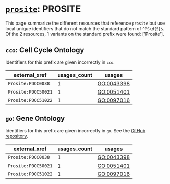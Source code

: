 # [`prosite`](https://bioregistry.io/prosite): PROSITE

This page summarize the different resources that reference `prosite`
but use local unique identifiers that do not match the standard pattern of
`^PS\d{5}$`. Of the 2 resources,
1 variants on the standard prefix were found: ['Prosite'].

## `cco`: Cell Cycle Ontology

Identifiers for this prefix are given incorrectly in `cco`.

| external_xref       |   usages_count | usages                                          |
|---------------------|----------------|-------------------------------------------------|
| `Prosite:PDOC0038`  |              1 | [GO:0043398](https://bioregistry.io/GO:0043398) |
| `Prosite:PDOC50021` |              1 | [GO:0051401](https://bioregistry.io/GO:0051401) |
| `Prosite:PDOC51022` |              1 | [GO:0097016](https://bioregistry.io/GO:0097016) |

## `go`: Gene Ontology

Identifiers for this prefix are given incorrectly in `go`. See the [GitHub repository](https://github.com/geneontology/go-ontology).

| external_xref       |   usages_count | usages                                          |
|---------------------|----------------|-------------------------------------------------|
| `Prosite:PDOC0038`  |              1 | [GO:0043398](https://bioregistry.io/GO:0043398) |
| `Prosite:PDOC50021` |              1 | [GO:0051401](https://bioregistry.io/GO:0051401) |
| `Prosite:PDOC51022` |              1 | [GO:0097016](https://bioregistry.io/GO:0097016) |

